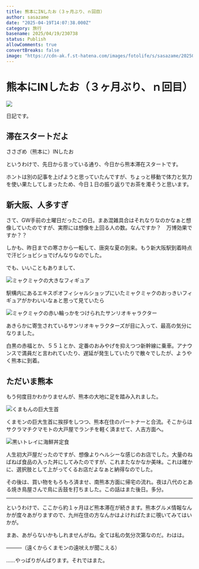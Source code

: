 ```yaml
---
title: 熊本にINしたお（３ヶ月ぶり、ｎ回目）
author: sasazame
date: "2025-04-19T14:07:38.000Z"
category: 旅行
basename: 2025/04/19/230738
status: Publish
allowComments: true
convertBreaks: false
image: "https://cdn-ak.f.st-hatena.com/images/fotolife/s/sasazame/20250419/20250419225128.png"
---
```

# 熊本にINしたお（３ヶ月ぶり、ｎ回目）

![](https://cdn-ak.f.st-hatena.com/images/fotolife/s/sasazame/20250419/20250419225128.png)

日記です。

<!-- Extended Body -->

## 滞在スタートだよ

ささざめ（熊本に）INしたお

というわけで、先日から言っている通り、今日から熊本滞在スタートです。

ホントは別の記事を上げようと思っていたんですが、ちょっと移動で体力と気力を使い果たしてしまったため、今日１日の振り返りでお茶を濁そうと思います。

## 新大阪、人多すぎ

さて、GW手前の土曜日だったこの日。まあ混雑具合はそれなりなのかなぁと想像していたのですが、実際には想像を上回る人の数。なんですか？　万博効果ですか？？

しかも、昨日までの寒さから一転して、唐突な夏の到来。もう新大阪駅到着時点で汗ビショビショでげんなりなのでした。

でも、いいこともありまして、

![ミャクミャクの大きなフィギュア](https://cdn-ak.f.st-hatena.com/images/fotolife/s/sasazame/20250419/20250419225511.png)

駅構内にあるエキスポオフィシャルショップにいたミャクミャクのおっきいフィギュアがかわいいなぁと思って見ていたら

![ミャクミャクの赤い輪っかをつけられたサンリオキャラクター](https://cdn-ak.f.st-hatena.com/images/fotolife/s/sasazame/20250419/20250419225630.png)

あきらかに寄生されているサンリオキャラクターズが目に入って、最高の気分になりました。

白黒の赤福とか、５５１とか、定番のおみやげを抑えつつ新幹線に乗車。アナウンスで満員だと言われていたり、遅延が発生していたりで散々でしたが、ようやく熊本に到着。

## ただいま熊本

もう何度目かわかりませんが、熊本の大地に足を踏み入れました。

![くまもんの巨大生首](https://cdn-ak.f.st-hatena.com/images/fotolife/s/sasazame/20250419/20250419230121.png)

くまモンの巨大生首に挨拶をしつつ、熊本在住のパートナーと合流。そこからはサクラマチクマモトの大戸屋でランチを軽く済ませて、人吉方面へ。

![黒いトレイに海鮮丼定食](https://cdn-ak.f.st-hatena.com/images/fotolife/s/sasazame/20250419/20250419230241.png)

人生初大戸屋だったのですが、想像よりヘルシーな感じのお店でした。大量のねばねば食品の入った丼にしてみたのですが、これまたなかなか美味。これは確かに、選択肢として上がってくるお店だよなぁと納得なのでした。

その後は、買い物をもろもろ済ませ、南熊本方面に帰宅の流れ。夜は八代のとある焼き鳥屋さんで鳥に舌鼓を打ちました。この話はまた後日。多分。

* * *

というわけで、ここから約１ヶ月ほど熊本滞在が続きます。熊本グルメ情報なんかが度々あがりますので、九州在住の方なんかはよければたまに覗いてみてはいかが。

まあ、あがらないかもしれませんがね。全ては私の気分次第なのだ。わはは。

―――（遠くからくまモンの遠吠えが聞こえる）

……やっぱりがんばります。それではまた。